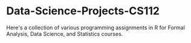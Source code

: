 # Data-Science-Projects-CS112

Here's a collection of various programming assignments in R for Formal Analysis, Data Science, and Statistics courses.

